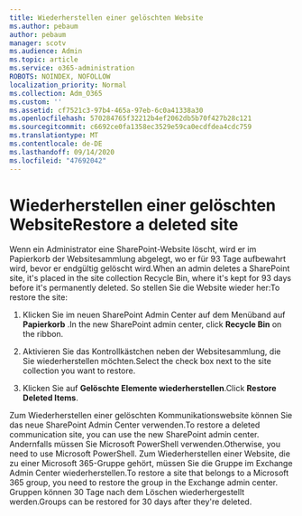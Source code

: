 ```yaml
---
title: Wiederherstellen einer gelöschten Website
ms.author: pebaum
author: pebaum
manager: scotv
ms.audience: Admin
ms.topic: article
ms.service: o365-administration
ROBOTS: NOINDEX, NOFOLLOW
localization_priority: Normal
ms.collection: Adm_O365
ms.custom: ''
ms.assetid: cf7521c3-97b4-465a-97eb-6c0a41338a30
ms.openlocfilehash: 570284765f32212b4ef2062db5b70f427b28c121
ms.sourcegitcommit: c6692ce0fa1358ec3529e59ca0ecdfdea4cdc759
ms.translationtype: MT
ms.contentlocale: de-DE
ms.lasthandoff: 09/14/2020
ms.locfileid: "47692042"
---
```

# <a name="restore-a-deleted-site"></a><span data-ttu-id="9823e-102">Wiederherstellen einer gelöschten Website</span><span class="sxs-lookup"><span data-stu-id="9823e-102">Restore a deleted site</span></span>

<span data-ttu-id="9823e-103">Wenn ein Administrator eine SharePoint-Website löscht, wird er im Papierkorb der Websitesammlung abgelegt, wo er für 93 Tage aufbewahrt wird, bevor er endgültig gelöscht wird.</span><span class="sxs-lookup"><span data-stu-id="9823e-103">When an admin deletes a SharePoint site, it's placed in the site collection Recycle Bin, where it's kept for 93 days before it's permanently deleted.</span></span> <span data-ttu-id="9823e-104">So stellen Sie die Website wieder her:</span><span class="sxs-lookup"><span data-stu-id="9823e-104">To restore the site:</span></span>
  
1. <span data-ttu-id="9823e-105">Klicken Sie im neuen SharePoint Admin Center auf dem Menüband auf **Papierkorb** .</span><span class="sxs-lookup"><span data-stu-id="9823e-105">In the new SharePoint admin center, click **Recycle Bin** on the ribbon.</span></span> 
    
2. <span data-ttu-id="9823e-106">Aktivieren Sie das Kontrollkästchen neben der Websitesammlung, die Sie wiederherstellen möchten.</span><span class="sxs-lookup"><span data-stu-id="9823e-106">Select the check box next to the site collection you want to restore.</span></span>
    
3. <span data-ttu-id="9823e-107">Klicken Sie auf **Gelöschte Elemente wiederherstellen**.</span><span class="sxs-lookup"><span data-stu-id="9823e-107">Click **Restore Deleted Items**.</span></span>
    
<span data-ttu-id="9823e-108">Zum Wiederherstellen einer gelöschten Kommunikationswebsite können Sie das neue SharePoint Admin Center verwenden.</span><span class="sxs-lookup"><span data-stu-id="9823e-108">To restore a deleted communication site, you can use the new SharePoint admin center.</span></span> <span data-ttu-id="9823e-109">Andernfalls müssen Sie Microsoft PowerShell verwenden.</span><span class="sxs-lookup"><span data-stu-id="9823e-109">Otherwise, you need to use Microsoft PowerShell.</span></span> <span data-ttu-id="9823e-110">Zum Wiederherstellen einer Website, die zu einer Microsoft 365-Gruppe gehört, müssen Sie die Gruppe im Exchange Admin Center wiederherstellen.</span><span class="sxs-lookup"><span data-stu-id="9823e-110">To restore a site that belongs to a Microsoft 365 group, you need to restore the group in the Exchange admin center.</span></span> <span data-ttu-id="9823e-111">Gruppen können 30 Tage nach dem Löschen wiederhergestellt werden.</span><span class="sxs-lookup"><span data-stu-id="9823e-111">Groups can be restored for 30 days after they're deleted.</span></span>
  

